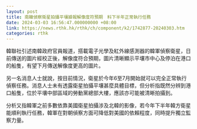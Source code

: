 ```yaml
---
layout: post
title: 南韓偵察衛星拍攝平壤據報解像度符預期　料下半年正常執行任務
date: 2024-03-03 16:56:47.000000000 +08:00
link: https://news.rthk.hk/rthk/ch/component/k2/1742877-20240303.htm
categories: rthk
---
```


韓聯社引述南韓政府官員報道，搭載電子光學及紅外線感測器的韓軍偵察衛星，日前傳送的圖片經校正後，解像度符合預期，圖片清晰顯示平壤市中心及停泊在港口的船隻，有望下月傳送解像度更高的圖片。

另一名消息人士就說，按目前情況，衛星於今年6至7月開始就可以完全正常執行偵察任務。消息人士未有透露衛星拍攝平壤甚麼具體目標，但分析指既然分辨到港口船隻，位於平壤中部區域的勞動黨總部大樓，應該亦可能被清晰拍攝到。

分析又指韓軍之前多數依靠美國衛星拍攝涉及北韓的影像，若今年下半年韓方衛星能順利執行任務，韓軍在對朝偵察方面可降低對美國的依賴程度，同時提升獨立監察力量。
